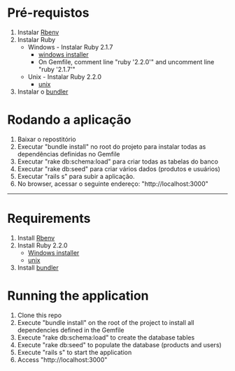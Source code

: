 <h1>Pré-requistos</h1>
<ol>
  <li>Instalar <a target="_BLANK" href="https://github.com/sstephenson/rbenv">Rbenv</a></li>
  <li>Instalar Ruby
    <ul>
      <li>Windows - Instalar Ruby 2.1.7
        <ul>
          <li><a target="_BLANK" href="http://rubyinstaller.org/">windows installer</a></li>
          <li>On Gemfile, comment line "ruby '2.2.0'" and uncomment line "ruby '2.1.7'"
        </ul>    
      </li>  
      <li>Unix - Instalar Ruby 2.2.0
        <ul><li><a target="_BLANK" href="https://github.com/sstephenson/rbenv#installing-ruby-versions">unix</a></li></ul>
      </li>
    </ul>
  </li>
  <li>Instalar o <a target="_BLANK" href="http://bundler.io/">bundler</a></li>
</ol>

<h1>Rodando a aplicação</h1>
<ol>
  <li>Baixar o repostitório</li>
  <li>Executar "bundle install" no root do projeto para instalar todas as dependências definidas no Gemfile</li>
  <li>Executar "rake db:schema:load" para criar todas as tabelas do banco</li>
  <li>Executar "rake db:seed" para criar vários dados (produtos e usuários)</li>
  <li>Executar "rails s" para subir a aplicação.</li>
  <li>No browser, acessar o seguinte endereço: "http://localhost:3000"</li>
</ol>

<hr />

<h1>Requirements</h1>
<ol>
  <li>Install <a target="_BLANK" href="https://github.com/sstephenson/rbenv">Rbenv</a></li>
  <li>Install Ruby 2.2.0
    <ul>
      <li><a target="_BLANK" href="http://rubyinstaller.org/">Windows installer</a></li>
      <li><a target="_BLANK" href="https://github.com/sstephenson/rbenv#installing-ruby-versions">unix</a></li>
    </ul>
  </li>
  <li>Install <a target="_BLANK" href="http://bundler.io/">bundler</a></li>
</ol>

<h1>Running the application</h1>
<ol>
  <li>Clone this repo</li>
  <li>Execute "bundle install" on the root of the project to install all dependencies defined in the Gemfile</li>
  <li>Execute "rake db:schema:load" to create the database tables</li>
  <li>Execute "rake db:seed" to populate the database (products and users)</li>
  <li>Execute "rails s" to start the application</li>
  <li>Access "http://localhost:3000"</li>
</ol>
